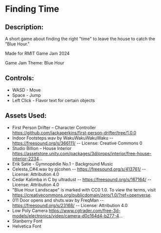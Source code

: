 # Finding Time
## Description:

A short game about finding the right "time" to leave the house to catch the "Blue Hour."

Made for RMIT Game Jam 2024

Game Jam Theme: Blue Hour

## Controls:
- WASD - Move
- Space - Jump
- Left Click - Flavor text for certain objects
## Assets Used:
- First Person Drifter – Character Controller https://github.com/jackaperkins/first-person-drifter/tree/1.0.0 
- Indoor Footsteps.wav by WakuWakuWakuWaku -- https://freesound.org/s/366111/ -- License: Creative Commons 0 
- Studio Billion – House Interior https://assetstore.unity.com/packages/3d/props/interior/free-house-interior-2234... 
- Erik Satie - Gymnopédie No.1 – Background Music 
- Celesta_C#4.wav by pjcohen -- https://freesound.org/s/413761/ -- License: Attribution 4.0 
- Cedar Kalimba in C by ultradust -- https://freesound.org/s/167164/ -- License: Attribution 4.0 
- "Blue Hour Landscape" is marked with CC0 1.0. To view the terms, visit https://creativecommons.org/publicdomain/zero/1.0/?ref=openverse. 
- 011 Door opens and shuts.wav by FreqMan -- https://freesound.org/s/23168/ -- License: Attribution 4.0 
- Low Poly Camera https://www.cgtrader.com/free-3d-models/electronics/video/camera-d0c164d4-b277-4... 
- Stanberry Font 
- Helvetica Font 
